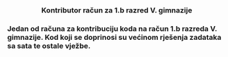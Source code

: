 <h3 align="center">Kontributor račun za 1.b razred V. gimnazije<h3>

<b>Jedan od računa za kontribuciju koda na račun 1.b razreda V. gimnazije. Kod koji se doprinosi su većinom rješenja zadataka sa sata te ostale vježbe.<b>
